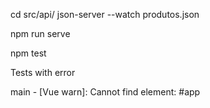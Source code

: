 cd src/api/
json-server --watch produtos.json

npm run serve

npm test

Tests with error

main - [Vue warn]: Cannot find element: #app
